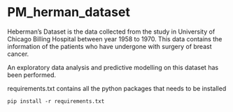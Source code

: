 # PM_herman_dataset

Heberman’s Dataset is the data collected from the study in University of Chicago Billing Hospital between year 1958 to 1970. This data contains the information of the patients who have undergone with surgery of breast cancer.

An exploratory data analysis and predictive modelling on this dataset has been performed. 

requirements.txt contains all the python packages that needs to be installed
```
pip install -r requirements.txt
```
